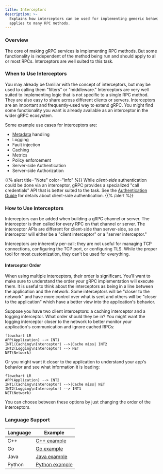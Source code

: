 ```yaml
---
title: Interceptors
description: >-
  Explains how interceptors can be used for implementing generic behavior that
  applies to many RPC methods.
---
```


### Overview

The core of making gRPC services is implementing RPC methods. But some
functionality is independent of the method being run and should apply to all or
most RPCs. Interceptors are well suited to this task.

### When to Use Interceptors

You may already be familiar with the concept of interceptors, but may be used to
calling them "filters" or "middleware." Interceptors are very well suited to
implementing logic that is not specific to a single RPC method. They are also
easy to share across different clients or servers. Interceptors are an important
and frequently-used way to extend gRPC. You might find some functionality you
want is already available as an interceptor in the wider gRPC ecosystem.

Some example use cases for interceptors are:

 * [Metadata](/docs/guides/metadata/) handling
 * Logging
 * Fault injection
 * Caching
 * Metrics
 * Policy enforcement
 * Server-side Authentication
 * Server-side Authorization

{{% alert title="Note" color="info" %}}
While _client-side_ authentication could be done via an interceptor, gRPC
provides a specialized "call credentials" API that is better suited to the task.
See the [Authentication Guide](/docs/guides/auth/) for details about client-side
authentication.
{{% /alert %}}

### How to Use Interceptors

Interceptors can be added when building a gRPC channel or server. The
interceptor is then called for every RPC on that channel or server. The
interceptor APIs are different for client-side than server-side, so an
interceptor will either be a "client interceptor" or a "server interceptor."

Interceptors are inherently per-call; they are not useful for managing TCP
connections, configuring the TCP port, or configuring TLS. While the proper tool
for most customization, they can't be used for everything.

#### Interceptor Order

When using multiple interceptors, their order is significant. You'll want to
make sure to understand the order your gRPC implementation will execute them. It
is useful to think about the interceptors as being in a line between the
application and the network. Some interceptors will be "closer to the network"
and have more control over what is sent and others will be "closer to the
application" which have a better view into the application's behavior.

Suppose you have two client interceptors: a caching interceptor and a logging
interceptor. What order should they be in? You might want the logging
interceptor closer to the network to better monitor your application's
communication and ignore cached RPCs:

```mermaid
flowchart LR
APP(Application) --> INT1
INT1(Caching\nInterceptor) -->|Cache miss| INT2
INT2(Logging\nInterceptor) --> NET
NET(Network)
```

Or you might want it closer to the application to understand your app's behavior
and see what information it is loading:

```mermaid
flowchart LR
APP(Application) --> INT2
INT1(Caching\nInterceptor) -->|Cache miss| NET
INT2(Logging\nInterceptor) --> INT1
NET(Network)
```

You can choose between these options by just changing the order of the
interceptors.

### Language Support

| Language | Example          |
|----------|------------------|
| C++      | [C++ example]    |
| Go       | [Go example]     |
| Java     | [Java example]   |
| Python   | [Python example] |

[C++ example]: https://github.com/grpc/grpc/tree/master/examples/cpp/interceptors
[Go example]: https://github.com/grpc/grpc-go/tree/master/examples/features/interceptor
[Java example]: https://github.com/grpc/grpc-java/tree/master/examples/src/main/java/io/grpc/examples/header
[Python example]: https://github.com/grpc/grpc/tree/master/examples/python/interceptors
